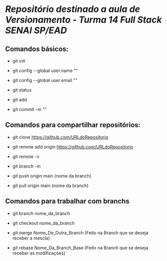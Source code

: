 # ***Repositório destinado a aula de Versionamento - Turma 14 Full Stack SENAI SP/EAD*** 

## Comandos básicos: 

- git init

- git config --global user.name ""

- git config --global user.email ""

- git status

- git add

- git commit -m ""


## Comandos para compartilhar repositórios:

- git clone https://github.com/URLdoRepositorio

- git remote add origin https://github.com/URLdoRepositorio

- git remote -v

- git branch -m

- git push origin main (nome da branch)

- git pull origin main (nome da branch)

## Comandos para trabalhar com branchs

- git branch nome_da_branch

- git checkout nome_da_branch

- git merge Nome_De_Outra_Branch (Feito na Branch que se deseja receber a mescla)

- git rebase Nome_Da_Branch_Base (Feito na Branch que se deseja receber as modificações)
